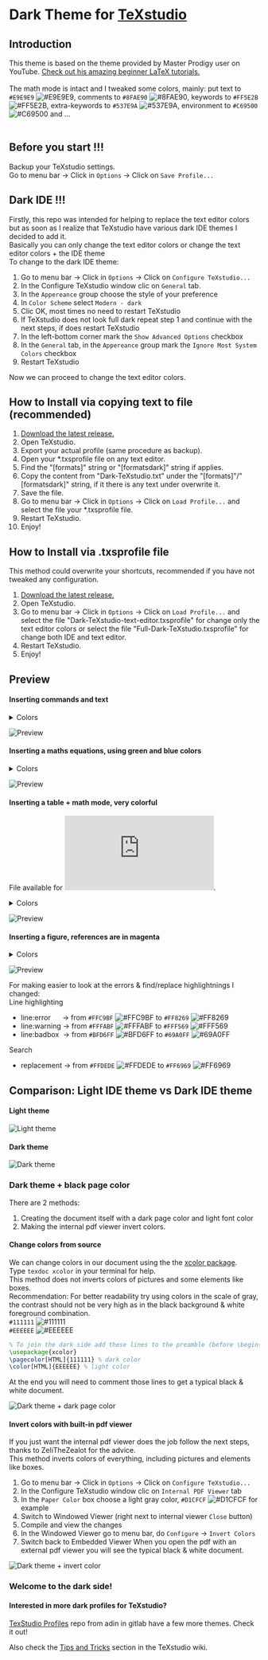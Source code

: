 # Dark Theme for [TeXstudio](https://texstudio.org/)

## Introduction
This theme is based on the theme provided by Master Prodigy user on YouTube. [Check out his amazing beginner LaTeX tutorials.](https://www.youtube.com/watch?v=TWRP_94eock&list=PLknjcpwMhvSgauKyhScPiQGW9H4V0EKj5)<br/><br/>
The math mode is intact and I tweaked some colors, mainly: put text to `#E9E9E9` ![#E9E9E9](https://via.placeholder.com/15/E9E9E9/000000?text=+), comments to  `#8FAE90` ![#8FAE90](https://via.placeholder.com/15/8FAE90/000000?text=+), keywords to `#FF5E2B` ![#FF5E2B](https://via.placeholder.com/15/FF5E2B/000000?text=+), extra-keywords to `#537E9A` ![#537E9A](https://via.placeholder.com/15/537E9A/000000?text=+), environment to `#C69500` ![#C69500](https://via.placeholder.com/15/C69500/000000?text=+) and ...<br/><br/>

## Before you start !!! 
Backup your TeXstudio settings.  
Go to menu bar -> Click in `Options`  -> Click on `Save Profile...`


## Dark IDE !!! 
Firstly, this repo was intended for helping to replace the text editor colors but as soon as I realize that TeXstudio have various dark IDE themes I decided to add it.<br/>
Basically you can only change the text editor colors or change the text editor colors + the IDE theme<br/>
To change to the dark IDE theme:
1. Go to menu bar -> Click in `Options`  -> Click on `Configure TeXstudio...`
2. In the Configure TeXstudio window clic on `General` tab.
3. In the `Appereance` group choose the style of your preference
4. In `Color Scheme` select `Modern - dark`
5. Clic OK, most times no need to restart TeXstudio
6. If TeXstudio does not look full dark repeat step 1 and continue with the next steps, if does restart TeXstudio
7. In the left-bottom corner mark the `Show Advanced Options` checkbox
8. In the `General` tab, in the `Appereance` group mark the `Ignore Most System Colors` checkbox
9. Restart TeXstudio

Now we can proceed to change the text editor colors.


## How to Install via copying text to file (recommended)

1. [Download the latest release.](https://github.com/hasecilu/Dark-TeXstudio/archive/master.zip)
2. Open TeXstudio.
3. Export your actual profile (same procedure as backup).
4. Open your *.txsprofile file on any text editor.
5. Find the "[formats]" string or "[formatsdark]" string if applies.
6. Copy the content from "Dark-TeXstudio.txt" under the "[formats]"/"[formatsdark]" string, if it there is any text under overwrite it.
7. Save the file.
8. Go to menu bar -> Click in `Options`  -> Click on `Load Profile...` and select the file your *.txsprofile file.
9. Restart TeXstudio.
10. Enjoy!

## How to Install via .txsprofile file

This method could overwrite your shortcuts, recommended if you have not tweaked any configuration.

1. [Download the latest release.](https://github.com/hasecilu/Dark-TeXstudio/archive/master.zip)
2. Open TeXstudio.
3. Go to menu bar -> Click in `Options`  -> Click on `Load Profile...` and select the file "Dark-TeXstudio-text-editor.txsprofile" for change only the text editor colors or select the file "Full-Dark-TeXstudio.txsprofile" for change both IDE and text editor.
4. Restart TeXstudio.
5. Enjoy!

## Preview

#### Inserting commands and text
<details>
<summary>Colors</summary>

- background `#131313` ![#131313](https://via.placeholder.com/15/131313/000000?text=+)<br/>
- keyword `#FF5E2B` ![#FF5E2B](https://via.placeholder.com/15/FF5E2B/000000?text=+)<br/>
- structure `#00AAFF` ![#00AAFF](https://via.placeholder.com/15/00AAFF/000000?text=+)<br/>
- comment `#8FAE90` ![#8FAE90](https://via.placeholder.com/15/8FAE90/000000?text=+)<br/>
- text `#E9E9E9` ![#E9E9E9](https://via.placeholder.com/15/E9E9E9/000000?text=+)<br/>

</details>

![Preview](https://raw.github.com/hasecilu/Dark-TeXstudio/master/images/v1.1/Keywords_and_text.png)

#### Inserting a maths equations, using green and blue colors
<details>
<summary>Colors</summary>
  
- background `#131313` ![#131313](https://via.placeholder.com/15/131313/000000?text=+)<br/>
- keyword `#FF5E2B` ![#FF5E2B](https://via.placeholder.com/15/FF5E2B/000000?text=+)<br/>
- extra-keyword `#537E9A` ![#537E9A](https://via.placeholder.com/15/537E9A/000000?text=+)<br/>
- environment `#C69500` ![#C69500](https://via.placeholder.com/15/C69500/000000?text=+)<br/>
- structure `#00AAFF` ![#00AAFF](https://via.placeholder.com/15/00AAFF/000000?text=+)<br/>
- comment `#8FAE90` ![#8FAE90](https://via.placeholder.com/15/8FAE90/000000?text=+)<br/>
- math-delimiter `#399900` ![#399900](https://via.placeholder.com/15/399900/000000?text=+)<br/>
- math-keyword `#268BD2` ![#268BD2](https://via.placeholder.com/15/268BD2/000000?text=+)<br/>
- number `#33C7BB` ![#33C7BB](https://via.placeholder.com/15/33C7BB/000000?text=+)<br/>
- align-ampersand `#DC322F` ![#DC322F](https://via.placeholder.com/15/DC322F/000000?text=+)<br/>
- text `#E9E9E9` ![#E9E9E9](https://via.placeholder.com/15/E9E9E9/000000?text=+)<br/>
</details>

![Preview](https://raw.github.com/hasecilu/Dark-TeXstudio/master/images/v1.1/Math_mode.png)

#### Inserting a table + math mode, very colorful
File available for ![download](https://github.com/hasecilu/Dark-TeXstudio/blob/master/Greek_letters.tex). <br/>
<details>
<summary>Colors</summary>
  
- background `#131313` ![#131313](https://via.placeholder.com/15/131313/000000?text=+)<br/>
- keyword `#FF5E2B` ![#FF5E2B](https://via.placeholder.com/15/FF5E2B/000000?text=+)<br/>
- extra-keyword `#537E9A` ![#537E9A](https://via.placeholder.com/15/537E9A/000000?text=+)<br/>
- environment `#C69500` ![#C69500](https://via.placeholder.com/15/C69500/000000?text=+)<br/>
- structure `#00AAFF` ![#00AAFF](https://via.placeholder.com/15/00AAFF/000000?text=+)<br/>
- comment `#8FAE90` ![#8FAE90](https://via.placeholder.com/15/8FAE90/000000?text=+)<br/>
- math-delimiter `#399900` ![#399900](https://via.placeholder.com/15/399900/000000?text=+)<br/>
- math-keyword `#268BD2` ![#268BD2](https://via.placeholder.com/15/268BD2/000000?text=+)<br/>
- number `#33C7BB` ![#33C7BB](https://via.placeholder.com/15/33C7BB/000000?text=+)<br/>
- align-ampersand `#DC322F` ![#DC322F](https://via.placeholder.com/15/DC322F/000000?text=+)<br/>
- text `#E9E9E9` ![#E9E9E9](https://via.placeholder.com/15/E9E9E9/000000?text=+)<br/>
</details>

![Preview](https://raw.github.com/hasecilu/Dark-TeXstudio/master/images/v1.1/Table.png)

#### Inserting a figure, references are in magenta
<details>
<summary>Colors</summary>
  
- background `#131313` ![#131313](https://via.placeholder.com/15/131313/000000?text=+)<br/>
- keyword `#FF5E2B` ![#FF5E2B](https://via.placeholder.com/15/FF5E2B/000000?text=+)<br/>
- extra-keyword `#537E9A` ![#537E9A](https://via.placeholder.com/15/537E9A/000000?text=+)<br/>
- environment `#C69500` ![#C69500](https://via.placeholder.com/15/C69500/000000?text=+)<br/>
- structure `#00AAFF` ![#00AAFF](https://via.placeholder.com/15/00AAFF/000000?text=+)<br/>
- referencePresent `#D70170` ![#D70170](https://via.placeholder.com/15/D70170/000000?text=+)<br/>
- referenceMissing `#FF859E` ![#FF859E](https://via.placeholder.com/15/FF859E/000000?text=+)<br/>
- referenceMultiple `#734967` ![#734967](https://via.placeholder.com/15/734967/000000?text=+)<br/>
- text `#E9E9E9` ![#E9E9E9](https://via.placeholder.com/15/E9E9E9/000000?text=+)<br/>
</details>

![Preview](https://raw.github.com/hasecilu/Dark-TeXstudio/master/images/v1.1/References.png)

For making easier to look at the errors & find/replace highlightnings I changed:<br/>
Line highlighting<br/>
- line:error   &nbsp;&nbsp;&nbsp;&nbsp;&nbsp;-> from `#FFC9BF` ![#FFC9BF](https://via.placeholder.com/15/FFC9BF/000000?text=+) to `#FF8269` ![#FF8269](https://via.placeholder.com/15/FF8269/000000?text=+)
- line:warning -> from `#FFFABF` ![#FFFABF](https://via.placeholder.com/15/FFFABF/000000?text=+) to `#FFF569` ![#FFF569](https://via.placeholder.com/15/FFF569/000000?text=+)
- line:badbox  &nbsp;-> from `#BFD6FF` ![#BFD6FF](https://via.placeholder.com/15/BFD6FF/000000?text=+) to `#69A0FF` ![#69A0FF](https://via.placeholder.com/15/69A0FF/000000?text=+)<br/>

Search<br/>
- replacement  -> from `#FFDEDE` ![#FFDEDE](https://via.placeholder.com/15/FFDEDE/000000?text=+) to `#FF6969` ![#FF6969](https://via.placeholder.com/15/FF6969/000000?text=+)<br/>

## Comparison: Light IDE theme vs Dark IDE theme

#### Light theme
![Light theme](https://raw.github.com/hasecilu/Dark-TeXstudio/master/images/Light.png)
#### Dark theme
![Dark theme](https://raw.github.com/hasecilu/Dark-TeXstudio/master/images/Dark.png)

### Dark theme + black page color
There are 2 methods: 
1. Creating the document itself with a dark page color and light font color
2. Making the internal pdf viewer invert colors.
#### Change colors from source
We can change colors in our document using the the [xcolor package](https://www.ctan.org/pkg/xcolor).<br/>
Type `texdoc xcolor` in your terminal for help.<br/>
This method does not inverts colors of pictures and some elements like boxes.<br/>
Recommendation: For better readability try using colors in the scale of gray, the contrast should not be very high as in the black background & white foreground combination.<br/>
`#111111` ![#111111](https://via.placeholder.com/15/111111/000000?text=+)<br/>
`#EEEEEE` ![#EEEEEE](https://via.placeholder.com/15/EEEEEE/000000?text=+)<br/>
```latex
% To join the dark side add these lines to the preamble (before \begin{document})
\usepackage{xcolor}
\pagecolor[HTML]{111111} % dark color
\color[HTML]{EEEEEE} % light color
```
At the end you will need to comment those lines to get a typical black & white document.

![Dark theme + dark page color](https://raw.github.com/hasecilu/Dark-TeXstudio/master/images/Full_Dark2.png)

#### Invert colors with built-in pdf viewer
<!--- Recommendation by ZeliTheZealot --->
If you just want the internal pdf viewer does the job follow the next steps, thanks to ZeliTheZealot for the advice.<br/>
This method inverts colors of everything, including pictures and elements like boxes.
1. Go to menu bar -> Click in `Options`  -> Click on `Configure TeXstudio...`
2. In the Configure TeXstudio window clic on `Internal PDF Viewer` tab
3. In the `Paper Color` box choose a light gray color, `#D1CFCF` ![#D1CFCF](https://via.placeholder.com/15/D1CFCF/000000?text=+) for example
4. Switch to Windowed Viewer (right next to internal viewer `Close` button)
5. Compile and view the changes
6. In the Windowed Viewer go to menu bar, do `Configure` -> `Invert Colors`
7. Switch back to Embedded Viewer
When you open the pdf with an external pdf viewer you will see the typical black & white document.

![Dark theme + invert color](https://raw.github.com/hasecilu/Dark-TeXstudio/master/images/Full_Dark3.png)

### Welcome to the dark side!

#### Interested in more dark profiles for TeXstudio?

[TexStudio Profiles](https://gitlab.com/adin/texstudio-profiles) repo from adin in gitlab have a few more themes. Check it out!

Also check the [Tips and Tricks](https://github.com/texstudio-org/texstudio/wiki/Tips-And-Tricks#dark-mode) section in the TeXstudio wiki.
